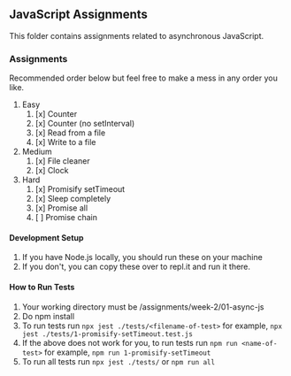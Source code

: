 ## JavaScript Assignments

This folder contains assignments related to asynchronous JavaScript.

### Assignments

Recommended order below but feel free to make a mess in any order you like.
1. Easy
   1. [x] Counter
   2. [x] Counter (no setInterval)
   3. [x] Read from a file
   4. [x] Write to a file
2. Medium
   1. [x] File cleaner
   2. [x] Clock
3. Hard
   1. [x] Promisify setTimeout
   2. [x] Sleep completely
   3. [x] Promise all
   4. [ ] Promise chain

#### Development Setup
1. If you have Node.js locally, you should run these on your machine
2. If you don't, you can copy these over to repl.it and run it there.

#### How to Run Tests
1. Your working directory must be /assignments/week-2/01-async-js 
2. Do npm install
3. To run tests run `npx jest ./tests/<filename-of-test>` 
   for example, `npx jest ./tests/1-promisify-setTimeout.test.js`
4. If the above does not work for you, to run tests run `npm run <name-of-test>`
   for example, `npm run 1-promisify-setTimeout`
5. To run all tests run `npx jest ./tests/` or `npm run all`